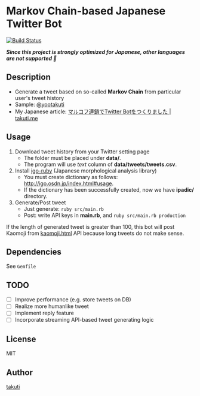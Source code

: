 Markov Chain-based Japanese Twitter Bot
===

[![Build Status](https://travis-ci.org/takuti/twitter-bot.svg)](https://travis-ci.org/takuti/twitter-bot)

***Since this project is strongly optimized for Japanese, other languages are not supported :sushi:***

## Description

- Generate a tweet based on so-called **Markov Chain** from particular user's tweet history
- Sample: [@yootakuti](https://twitter.com/yootakuti)
- My Japanese article: [マルコフ連鎖でTwitter Botをつくりました | takuti.me](http://takuti.me/note/twitter-bot/)

## Usage

1. Download tweet history from your Twitter setting page
	- The folder must be placed under **data/**.
	- The program will use *text* column of **data/tweets/tweets.csv**.
2. Install [igo-ruby](https://github.com/kyow/igo-ruby) (Japanese morphological analysis library)
	- You must create dictionary as follows: http://igo.osdn.jp/index.html#usage.
	- If the dictionary has been successfully created, now we have **ipadic/** directory.
3. Generate/Post tweet
	- Just generate: `ruby src/main.rb`
	- Post: write API keys in **main.rb**, and `ruby src/main.rb production`

If the length of generated tweet is greater than 100, this bot will post Kaomoji from [kaomoji.html](https://github.com/tatat/kaomoji.html) API because long tweets do not make sense.

## Dependencies

See `Gemfile`

## TODO

- [ ] Improve performance (e.g. store tweets on DB)
- [ ] Realize more humanlike tweet
- [ ] Implement reply feature
- [ ] Incorporate streaming API-based tweet generating logic

## License

MIT

## Author

[takuti](http://github.com/takuti)